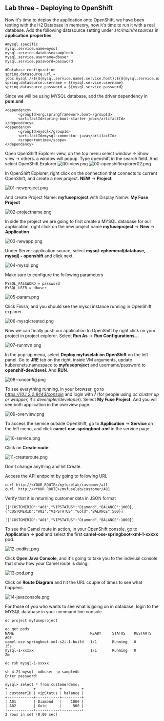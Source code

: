 ## Lab three - Deploying to OpenShift

Now it's time to deploy the application onto OpenShift, we have been testing with the H2 Database in memeory, now it's time to run it with a real database. Add the following datasource setting under *src/main/resources* in **application.properties**

```
#mysql specific
mysql.service.name=mysql
mysql.service.database=sampledb
mysql.service.username=dbuser
mysql.service.password=password

#Database configuration
spring.datasource.url = jdbc:mysql://${${mysql.service.name}.service.host}:${${mysql.service.name}.service.port}/${mysql.service.database}
spring.datasource.username = ${mysql.service.username}
spring.datasource.password = ${mysql.service.password}
```

Since we will be using MYSQL database, add the driver dependency in **pom.xml**

```
<dependency>
      <groupId>org.springframework.boot</groupId>
      <artifactId>spring-boot-starter-jdbc</artifactId>
</dependency>
<dependency>
      <groupId>mysql</groupId>
      <artifactId>mysql-connector-java</artifactId>
      <scope>runtime</scope>
</dependency>
```


Open OpenShift Explorer view, on the top menu select window -> Show view -> others. a window will popup. Type openshift in the search field. And select OpenShift Explorer
![00-view.png](./img/00-view.png)
![00-openshiftexplorer02.png](./img/00-openshiftexplorer.png)

In OpenShift Explorer, right click on the connection that connects to current OpenShift, and create a new project. **NEW** -> **Project**

![01-newproject.png](./img/01-newproject.png)

And create Project Name: **myfuseproject** with Display Namw: **My Fuse Project**

![02-projectname.png](./img/02-projectname.png)

In side the project we are going to first create a MYSQL database for our appkication, right click on the new project name **myfuseproject** -> **New** -> **Application**

![03-newapp.png](./img/03-newapp.png)

Under Server application source, select **mysql-ephemeral(database, mysql) - openshift** and click next.

![04-mysql.png](./img/04-mysql.png)

Make sure to configure the following parameters

```
MYSQL_PASSWORD = password
MYSQL_USER = dbuser
```
![05-param.png](./img/05-param.png)

Click Finish, and you should see the mysql instance running in OpenShift explorer.

![06-mysqlcreated.png](./img/06-mysqlcreated.png)

Now we can finally push our application to OpenShift by right click on your project in project explorer. Select **Run As** -> **Run Configurations...**

![07-runmvn.png](./img/07-runmvn.png)

In the pop-up menu, select **Deploy myfuselab on OpenShift** on the left panel. Go to  **JRE** tab on the right, inside VM arguments, update kuberenets.namespace to **myfuseproject** and username/password to **openshif-dev/devel**. And **RUN**.

![08-runconfig.png](./img/08-runconfig.png)

To see everything running, in your browser, go to *https://10.1.2.2:8443/console* and login with **<ID>/<password>** (for people using *oc cluster up or wrapper, it's developler/developer*). Select **My Fuse Project**. And you will see both application in the overview page.

![09-overview.png](./img/09-overview.png)

To access the service outside OpenShift, go to **Application** -> **Service** on the left menu, and click **camel-ose-springboot-xml** in the service page.

![10-service.png](./img/10-service.png)

Click on **Create route**.

![11-createroute.png](./img/11-createroute.png)

Don't change anything and hit Create.

Access the API endpoint by going to following URL

```
curl http://<YOUR_ROUTE>/myfuselab/customer/all
curl  http://<YOUR_ROUTE>/myfuselab/customer/A01
```

Verify that it is returning customer data in JSON format
```
[{"CUSTOMERID":"A01","VIPSTATUS":"Diamond","BALANCE":1000},{"CUSTOMERID":"A02","VIPSTATUS":"Gold","BALANCE":500}]

[{"CUSTOMERID":"A01","VIPSTATUS":"Diamond","BALANCE":1000}]
```
To see the Camel route in action, in your OpenShift console, go to **Application** -> **pod** and select the first **camel-ose-springboot-xml-1-xxxxx** pod.

![12-podlist.png](./img/12-podlist.png)

Click **Open Java Console**, and it's going to take you to the indiviual console that show how your Camel route is doing.

![13-pod.png](./img/13-pod.png)

Click on **Route Diagram** and hit the URL couple of times to see what happens.

![14-javaconsole.png](./img/14-javaconsole.png)

For those of you who wants to see what is going on in database, login to the MYSQL database in your command line console.

```
oc project myfuseproject

oc get pods
NAME                                   READY     STATUS    RESTARTS   AGE
camel-ose-springboot-xml-s2i-1-build   1/1       Running   0          15s
mysql-1-xxxxx                          1/1       Running   0          2m

oc rsh mysql-1-xxxxx

sh-4.2$ mysql -udbuser -p sampledb
Enter password: 

mysql> select * from customerdemo;
+------------+-----------+---------+
| customerID | vipStatus | balance |
+------------+-----------+---------+
| A01        | Diamond   |    1000 |
| A02        | Gold      |     500 |
+------------+-----------+---------+
2 rows in set (0.00 sec)
```